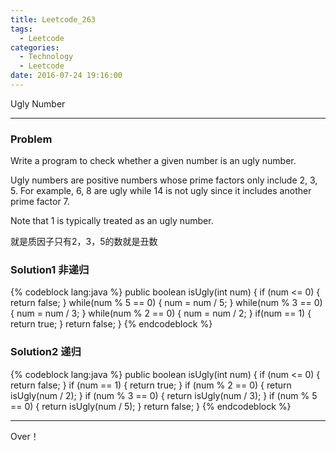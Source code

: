 ```yaml
---
title: Leetcode_263
tags:
  - Leetcode
categories:
  - Technology
  - Leetcode
date: 2016-07-24 19:16:00
---
```

Ugly Number

<!-- more -->

***

### Problem
Write a program to check whether a given number is an ugly number.

Ugly numbers are positive numbers whose prime factors only include 2, 3, 5. For example, 6, 8 are ugly while 14 is not ugly since it includes another prime factor 7.

Note that 1 is typically treated as an ugly number.

就是质因子只有2，3，5的数就是丑数

### Solution1 非递归 

{% codeblock lang:java  %}
public boolean isUgly(int num) {
	if (num <= 0) {
		return false;
	}
	while(num % 5 == 0) {
		num = num / 5;
	}
	while(num % 3 == 0) {
		num = num / 3;
	}
	while(num % 2 == 0) {
		num = num / 2;
	}
	if(num == 1) {
		return true;
	}
	  return false;
}
{% endcodeblock %}

### Solution2 递归

{% codeblock lang:java  %}
public boolean isUgly(int num) {
	if (num <= 0) {
		return false;
	}
	if (num == 1) {
		return true;
	}
	if (num % 2 == 0) {
		return isUgly(num / 2);
	}
	if (num % 3 == 0) {
		return isUgly(num / 3);
	}
	if (num % 5 == 0) {
		return isUgly(num / 5);
  	}
  	return false;
}
{% endcodeblock %}

*** 

Over！










































